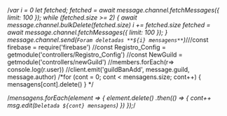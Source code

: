 /*var i = 0
    let fetched;
    fetched = await message.channel.fetchMessages({ limit: 100 });
    while (fetched.size >= 2) {
        await message.channel.bulkDelete(fetched.size)
        i += fetched.size
        fetched = await message.channel.fetchMessages({ limit: 100 });
    }
    message.channel.send(`Foram deletadas **${i} mensagens**`)*///const firebase = require('firebase')
//const Registro_Config = getmodule('controllers/Registro_Config')
//const NewGuild = getmodule('controllers/newGuild')
//members.forEach(r=> console.log(r.user))
//client.emit('guildBanAdd', message.guild, message.author)
/*for (cont = 0; cont < mensagens.size; cont++) {
        mensagens[cont].delete()
    }
    */

/*mensagens.forEach(element => {
    element.delete()
        .then(() => {
            cont++
            msg.edit(`Deletada ${cont} mensagens`)
        })
});*/